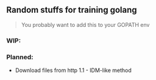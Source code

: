 ## Random stuffs for training golang

> You probably want to add this to your GOPATH env

### WIP:

### Planned:
- Download files from http 1.1 - IDM-like method
